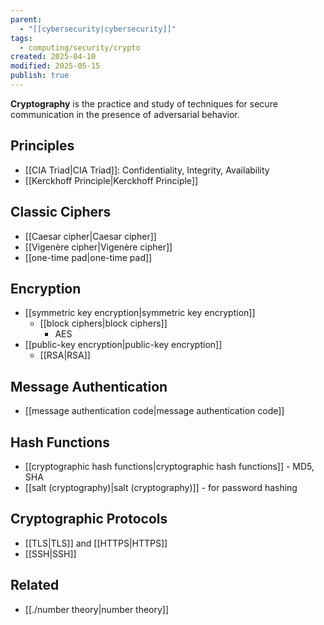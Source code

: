 ```yaml
---
parent:
  - "[[cybersecurity|cybersecurity]]"
tags:
  - computing/security/crypto
created: 2025-04-10
modified: 2025-05-15
publish: true
---
```

**Cryptography** is the practice and study of techniques for secure communication in the presence of adversarial behavior.

## Principles
- [[CIA Triad|CIA Triad]]: Confidentiality, Integrity, Availability
- [[Kerckhoff Principle|Kerckhoff Principle]]
## Classic Ciphers
- [[Caesar cipher|Caesar cipher]]
- [[Vigenère cipher|Vigenère cipher]]
- [[one-time pad|one-time pad]]
## Encryption
- [[symmetric key encryption|symmetric key encryption]]
  - [[block ciphers|block ciphers]]
    - AES
- [[public-key encryption|public-key encryption]]
  - [[RSA|RSA]]

## Message Authentication
- [[message authentication code|message authentication code]]

## Hash Functions
- [[cryptographic hash functions|cryptographic hash functions]] - MD5, SHA
- [[salt (cryptography)|salt (cryptography)]] - for password hashing

## Cryptographic Protocols
- [[TLS|TLS]] and [[HTTPS|HTTPS]]
- [[SSH|SSH]]

## Related
- [[./number theory|number theory]]